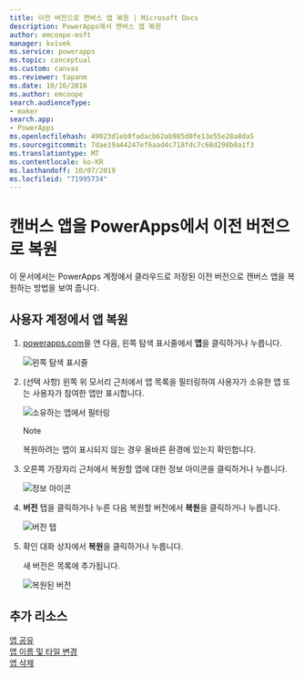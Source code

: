 ```yaml
---
title: 이전 버전으로 캔버스 앱 복원 | Microsoft Docs
description: PowerApps에서 캔버스 앱 복원
author: emcoope-msft
manager: kvivek
ms.service: powerapps
ms.topic: conceptual
ms.custom: canvas
ms.reviewer: tapanm
ms.date: 10/16/2016
ms.author: emcoope
search.audienceType:
- maker
search.app:
- PowerApps
ms.openlocfilehash: 49023d1eb0fadacb62ab985d0fe13e55e28a8da5
ms.sourcegitcommit: 7dae19a44247ef6aad4c718fdc7c68d298b0a1f3
ms.translationtype: MT
ms.contentlocale: ko-KR
ms.lasthandoff: 10/07/2019
ms.locfileid: "71995734"
---
```

# <a name="restore-a-canvas-app-to-a-previous-version-in-powerapps"></a>캔버스 앱을 PowerApps에서 이전 버전으로 복원
이 문서에서는 PowerApps 계정에서 클라우드로 저장된 이전 버전으로 캔버스 앱을 복원하는 방법을 보여 줍니다.

## <a name="restore-an-app-from-your-account"></a>사용자 계정에서 앱 복원
1. [powerapps.com](https://web.powerapps.com?utm_source=padocs&utm_medium=linkinadoc&utm_campaign=referralsfromdoc)을 연 다음, 왼쪽 탐색 표시줄에서 **앱**을 클릭하거나 누릅니다.

    ![왼쪽 탐색 표시줄](./media/restore-an-app/file-apps.png)

2. (선택 사항) 왼쪽 위 모서리 근처에서 앱 목록을 필터링하여 사용자가 소유한 앱 또는 사용자가 참여한 앱만 표시합니다.

    ![소유하는 앱에서 필터링](./media/restore-an-app/filter-list.png)

    > [!NOTE]
   > 복원하려는 앱이 표시되지 않는 경우 올바른 환경에 있는지 확인합니다.

3. 오른쪽 가장자리 근처에서 복원할 앱에 대한 정보 아이콘을 클릭하거나 누릅니다.

    ![정보 아이콘](./media/restore-an-app/app-options.png)

4. **버전** 탭을 클릭하거나 누른 다음 복원할 버전에서 **복원**을 클릭하거나 누릅니다.

    ![버전 탭](./media/restore-an-app/restore-button-2.png)

5. 확인 대화 상자에서 **복원**을 클릭하거나 누릅니다.  

    새 버전은 목록에 추가됩니다.

    ![복원된 버전](./media/restore-an-app/versions-added-2.png)

## <a name="more-resources"></a>추가 리소스
[앱 공유](share-app.md)  
[앱 이름 및 타일 변경](set-name-tile.md)  
[앱 삭제](delete-app.md)
